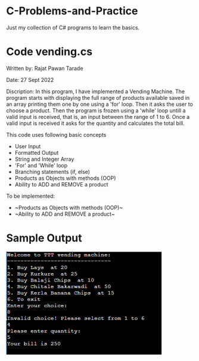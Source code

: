 # C-Problems-and-Practice
Just my collection of C# programs to learn the basics.

# Code vending.cs
Written by: Rajat Pawan Tarade

Date: 27 Sept 2022

Discription: In this program, I have implemented a Vending Machine.
 The program starts with displaying the full range of products available saved in an array
 printing them one by one using a 'for' loop. Then it asks the user to choose a product.
 Then the program is frozen using a 'while' loop untill a valid input is received, that is,
 an input between the range of 1 to 6. Once a valid input is received it asks for the quantity 
 and calculates the total bill.

 This code uses following basic concepts 

* User Input
* Formatted Output
* String and Integer Array
* 'For' and 'While' loop
* Branching statements (if, else)
* Products as Objects with methods (OOP)
* Ability to ADD and REMOVE a product
 
 To be implemented:
 * ~Products as Objects with methods (OOP)~
 * ~Ability to ADD and REMOVE a product~
 
# Sample Output

![](output.PNG)

